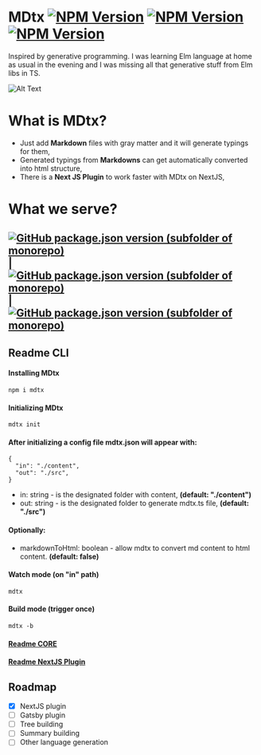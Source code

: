 # MDtx [![NPM Version](https://img.shields.io/npm/v/mdtx.svg?style=flat)](https://www.npmjs.com/package/mdtx) [![NPM Version](https://img.shields.io/github/checks-status/aexol-studio/mdtx/main)](https://www.npmjs.com/package/mdtx) [![NPM Version](https://img.shields.io/github/last-commit/aexol-studio/mdtx)](https://github.com/aexol-studio/mdtx)

Inspired by generative programming. I was learning Elm language at home as usual in the evening and I was missing all that generative stuff from Elm libs in TS.

![Alt Text](sandbox/mdtx-nextjs-example/public/PresentationOfMDtx.gif)

# What is MDtx?

- Just add **Markdown** files with gray matter and it will generate typings for them,
- Generated typings from **Markdowns** can get automatically converted into html structure,
- There is a **Next JS Plugin** to work faster with MDtx on NextJS,

# What we serve?

## [![GitHub package.json version (subfolder of monorepo)](https://img.shields.io/github/package-json/v/aexol-studio/mdtx?color=yellow&filename=%2Fpackages%2Fmdtx-cli%2Fpackage.json&label=CLI&style=for-the-badge)](https://github.com/aexol-studio/mdtx) | [![GitHub package.json version (subfolder of monorepo)](https://img.shields.io/github/package-json/v/aexol-studio/mdtx?color=green&filename=%2Fpackages%2Fmdtx-core%2Fpackage.json&label=CORE&style=for-the-badge)](https://github.com/aexol-studio/mdtx/tree/main/packages/mdtx-core) | [![GitHub package.json version (subfolder of monorepo)](https://img.shields.io/github/package-json/v/aexol-studio/mdtx?color=white&filename=%2Fpackages%2Fmdtx-plugin-nextjs%2Fpackage.json&label=NextJS-plugin&style=for-the-badge)](https://github.com/aexol-studio/mdtx/tree/main/packages/mdtx-plugin-nextjs)

## Readme CLI

#### Installing MDtx

```
npm i mdtx
```

#### Initializing MDtx

```
mdtx init
```

#### After initializing a config file mdtx.json will appear with:

```
{
  "in": "./content",
  "out": "./src",
}
```

- in: string - is the designated folder with content, **(default: "./content")**
- out: string - is the designated folder to generate mdtx.ts file, **(default: "./src")**

#### Optionally:

- markdownToHtml: boolean - allow mdtx to convert md content to html content. **(default: false)**

#### Watch mode (on "in" path)

```
mdtx
```

#### Build mode (trigger once)

```
mdtx -b
```

#### [Readme CORE](https://github.com/aexol-studio/mdtx/tree/main/sandbox/mdtx-example/Readme.md)

#### [Readme NextJS Plugin](https://github.com/aexol-studio/mdtx/tree/main/sandbox/mdtx-nextjs-example/Readme.md)

## Roadmap

- [x] NextJS plugin
- [ ] Gatsby plugin
- [ ] Tree building
- [ ] Summary building
- [ ] Other language generation
